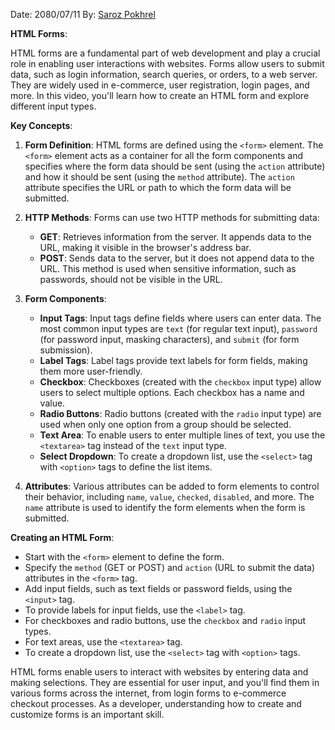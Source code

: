 Date: 2080/07/11
By: [Saroz Pokhrel](https://www.sarozpokhrel.com.np)

**HTML Forms**:

HTML forms are a fundamental part of web development and play a crucial role in enabling user interactions with websites. Forms allow users to submit data, such as login information, search queries, or orders, to a web server. They are widely used in e-commerce, user registration, login pages, and more. In this video, you'll learn how to create an HTML form and explore different input types.

**Key Concepts**:

1. **Form Definition**: HTML forms are defined using the `<form>` element. The `<form>` element acts as a container for all the form components and specifies where the form data should be sent (using the `action` attribute) and how it should be sent (using the `method` attribute). The `action` attribute specifies the URL or path to which the form data will be submitted.
    
2. **HTTP Methods**: Forms can use two HTTP methods for submitting data:
    
    - **GET**: Retrieves information from the server. It appends data to the URL, making it visible in the browser's address bar.
    - **POST**: Sends data to the server, but it does not append data to the URL. This method is used when sensitive information, such as passwords, should not be visible in the URL.
3. **Form Components**:
    
    - **Input Tags**: Input tags define fields where users can enter data. The most common input types are `text` (for regular text input), `password` (for password input, masking characters), and `submit` (for form submission).
    - **Label Tags**: Label tags provide text labels for form fields, making them more user-friendly.
    - **Checkbox**: Checkboxes (created with the `checkbox` input type) allow users to select multiple options. Each checkbox has a name and value.
    - **Radio Buttons**: Radio buttons (created with the `radio` input type) are used when only one option from a group should be selected.
    - **Text Area**: To enable users to enter multiple lines of text, you use the `<textarea>` tag instead of the `text` input type.
    - **Select Dropdown**: To create a dropdown list, use the `<select>` tag with `<option>` tags to define the list items.
4. **Attributes**: Various attributes can be added to form elements to control their behavior, including `name`, `value`, `checked`, `disabled`, and more. The `name` attribute is used to identify the form elements when the form is submitted.
    

**Creating an HTML Form**:

- Start with the `<form>` element to define the form.
- Specify the `method` (GET or POST) and `action` (URL to submit the data) attributes in the `<form>` tag.
- Add input fields, such as text fields or password fields, using the `<input>` tag.
- To provide labels for input fields, use the `<label>` tag.
- For checkboxes and radio buttons, use the `checkbox` and `radio` input types.
- For text areas, use the `<textarea>` tag.
- To create a dropdown list, use the `<select>` tag with `<option>` tags.

HTML forms enable users to interact with websites by entering data and making selections. They are essential for user input, and you'll find them in various forms across the internet, from login forms to e-commerce checkout processes. As a developer, understanding how to create and customize forms is an important skill.
